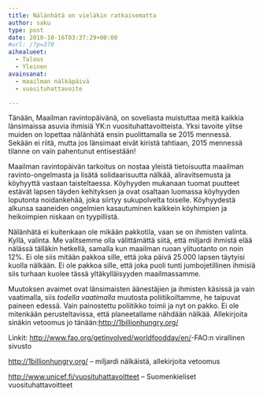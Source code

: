 ```yaml
---
title: Nälänhätä on vieläkin ratkaisematta
author: saku
type: post
date: 2010-10-16T03:37:29+00:00
#url: /?p=370
aihealueet:
  - Talous
  - Yleinen
avainsanat:
  - maailman nälkäpäivä
  - vuosituhattavoite

---
```

Tänään, Maailman ravintopäivänä, on soveliasta muistuttaa meitä kaikkia länsimaissa asuvia ihmisiä YK:n vuosituhattavoitteista. Yksi tavoite ylitse muiden on lopettaa nälänhätä ensin puolittamalla se 2015 mennessä. Sekään ei riitä, mutta jos länsimaat eivät kiristä tahtiaan, 2015 mennessä tilanne on vain pahentunut entisestään!

Maailman ravintopäivän tarkoitus on nostaa yleistä tietoisuutta maailman ravinto-ongelmasta ja lisätä solidaarisuutta nälkää, aliravitsemusta ja köyhyyttä vastaan taisteltaessa. Köyhyyden mukanaan tuomat puutteet estävät lapsen täyden kehityksen ja ovat osaltaan luomassa köyhyyden loputonta noidankehää, joka siirtyy sukupolvelta toiselle. Köyhyydestä alkunsa saaneiden ongelmien kasautuminen kaikkein köyhimpien ja heikoimpien niskaan on tyypillistä.

Nälänhätä ei kuitenkaan ole mikään pakkotila, vaan se on ihmisten valinta. Kyllä, valinta. Me valitsemme olla välittämättä siitä, että miljardi ihmistä elää nälässä tälläkin hetkellä, samalla kun maailman ruoan ylituotanto on noin 12%. Ei ole siis mitään pakkoa sille, että joka päivä 25.000 lapsen täytyisi kuolla nälkään. Ei ole pakkoa sille, että joka puoli tunti jumbojetillinen ihmisiä siis turhaan kuolee tässä yltäkylläisyyden maailmassamme.

Muutoksen avaimet ovat länsimaisten äänestäjien ja ihmisten käsissä ja vain vaatimalla, siis _todella vaatimalla_ muutosta poliitikoiltamme, he taipuvat paineen edessä. Vain painostettu poliitikko toimii ja nyt on pakko. Ei ole mitenkään perusteltavissa, että planeetallame nähdään nälkää. Allekirjoita sinäkin vetoomus jo tänään:<a href="http://1billionhungry.org/" target="_blank" rel="nofollow">http://1billionhungry.org/</a>

Linkit: <a href="http://www.fao.org/getinvolved/worldfoodday/en/" target="_blank" rel="nofollow">http://www.fao.org/getinvolved/worldfoodday/en/</a>-FAO:n virallinen sivusto
  
<a href="http://1billionhungry.org/" target="_blank" rel="nofollow">http://1billionhungry.org/</a> &#8211; miljardi nälkäistä, allekirjoita vetoomus
  
<a href="http://www.unicef.fi/vuosituhattavoitteet" target="_blank" rel="nofollow">http://www.unicef.fi/vuosituhattavoitteet</a> &#8211; Suomenkieliset vuosituhattavoitteet
